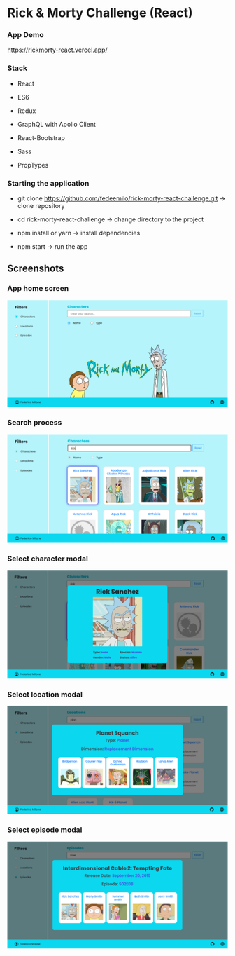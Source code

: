 # Rick & Morty Challenge (React)

### App Demo

https://rickmorty-react.vercel.app/

### Stack

- React

- ES6

- Redux

- GraphQL with Apollo Client

- React-Bootstrap

- Sass

- PropTypes

### Starting the application

- git clone https://github.com/fedeemilo/rick-morty-react-challenge.git -> clone repository

- cd rick-morty-react-challenge -> change directory to the project

- npm install or yarn -> install dependencies

- npm start -> run the app

## Screenshots

### App home screen

![Optional Text](./src/assets/img/rickmorty-shot1.png)

### Search process

![Optional Text](./src/assets/img/rickmorty-shot2.png)

### Select character modal

![Optional Text](./src/assets/img/rickmorty-shot3.png)

### Select location modal

![Optional Text](./src/assets/img/rickmorty-shot4.png)

### Select episode modal

![Optional Text](./src/assets/img/rickmorty-shot5.png)